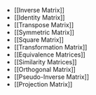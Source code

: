 - [[Inverse Matrix]]
- [[Identity Matrix]]
- [[Transpose Matrix]]
- [[Symmetric Matrix]]
- [[Square Matrix]]
- [[Transformation Matrix]]
- [[Equivalence Matrices]]
- [[Similarity Matrices]]
- [[Orthogonal Matrix]]
- [[Pseudo-Inverse Matrix]]
- [[Projection Matrix]]